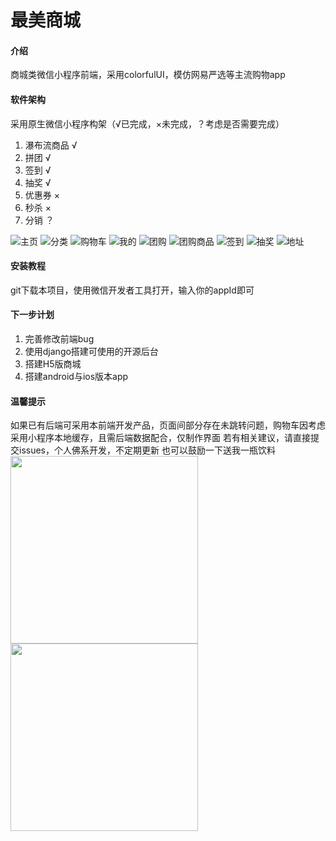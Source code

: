 # 最美商城

#### 介绍
商城类微信小程序前端，采用colorfulUI，模仿网易严选等主流购物app


#### 软件架构
采用原生微信小程序构架（√已完成，×未完成，？考虑是否需要完成）
1. 瀑布流商品 √
2. 拼团 √
3. 签到 √
4. 抽奖 √
5. 优惠券 ×
6. 秒杀 ×
7. 分销 ？


![主页](https://images.gitee.com/uploads/images/2020/0720/093603_4bc9ccd9_1876642.png "屏幕截图.png")
![分类](https://images.gitee.com/uploads/images/2020/0720/093705_ab534564_1876642.png "屏幕截图.png")
![购物车](https://images.gitee.com/uploads/images/2020/0720/093726_7f50d06d_1876642.png "屏幕截图.png")
![我的](https://images.gitee.com/uploads/images/2020/0720/093747_6dddcb85_1876642.png "屏幕截图.png")
![团购](https://images.gitee.com/uploads/images/2020/0720/093835_589b116f_1876642.png "屏幕截图.png")
![团购商品](https://images.gitee.com/uploads/images/2020/0720/094057_91c69b94_1876642.png "屏幕截图.png")
![签到](https://images.gitee.com/uploads/images/2020/0720/094133_ca3668ee_1876642.png "屏幕截图.png")
![抽奖](https://images.gitee.com/uploads/images/2020/0720/094151_b2f8de49_1876642.png "屏幕截图.png")
![地址](https://images.gitee.com/uploads/images/2020/0720/094217_aeec3078_1876642.png "屏幕截图.png")


#### 安装教程
git下载本项目，使用微信开发者工具打开，输入你的appId即可


#### 下一步计划
1.  完善修改前端bug
2.  使用django搭建可使用的开源后台
3.  搭建H5版商城
4.  搭建android与ios版本app


#### 温馨提示
如果已有后端可采用本前端开发产品，页面间部分存在未跳转问题，购物车因考虑采用小程序本地缓存，且需后端数据配合，仅制作界面
若有相关建议，请直接提交issues，个人佛系开发，不定期更新
也可以鼓励一下送我一瓶饮料
<img src="https://images.gitee.com/uploads/images/2020/0720/095043_7bc984e4_1876642.png" width="300px"/>
<img src="https://images.gitee.com/uploads/images/2020/0720/095107_c13c5a45_1876642.png"  width="300px"/>

